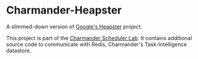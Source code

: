Charmander-Heapster
===================

A slimmed-down version of [Google's Heapster](https://github.com/GoogleCloudPlatform/heapster) project.

This project is part of the [Charmander Scheduler Lab](https://github.com/att-innovate/charmander). It contains additional source code to communicate with Redis, Charmander's Task-Intelligence datastore.
